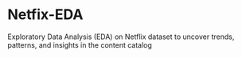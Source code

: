# Netfix-EDA
Exploratory Data Analysis (EDA) on Netflix dataset to uncover trends, patterns, and insights in the content catalog

